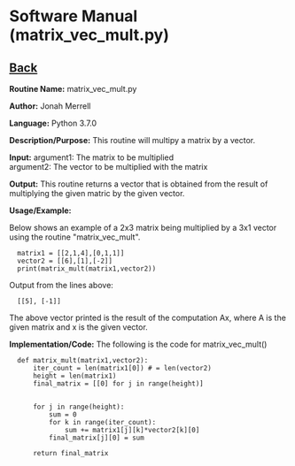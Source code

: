 # Software Manual (matrix_vec_mult.py)

## [Back](../softwaremanual)

**Routine Name:**           matrix_vec_mult.py

**Author:** Jonah Merrell

**Language:** Python 3.7.0

**Description/Purpose:** This routine will multipy a matrix by a vector. 

**Input:** argument1: The matrix to be multiplied <br>
		   argument2: The vector to be multiplied with the matrix <br>
		   
**Output:** This routine returns a vector that is obtained from the result of multiplying the given matric by the given vector.

**Usage/Example:**

Below shows an example of a 2x3 matrix being multiplied by a 3x1 vector using the routine
 "matrix_vec_mult". 

      matrix1 = [[2,1,4],[0,1,1]]
      vector2 = [[6],[1],[-2]]
      print(matrix_mult(matrix1,vector2))

Output from the lines above:

      [[5], [-1]]

The above vector printed is the result of the computation Ax, where A is the given matrix and x is the given vector.

**Implementation/Code:** The following is the code for matrix_vec_mult()


      def matrix_mult(matrix1,vector2):
          iter_count = len(matrix1[0]) # = len(vector2)
          height = len(matrix1)
          final_matrix = [[0] for j in range(height)]
      
      
          for j in range(height):
              sum = 0
              for k in range(iter_count):
                  sum += matrix1[j][k]*vector2[k][0]
              final_matrix[j][0] = sum
      
          return final_matrix


